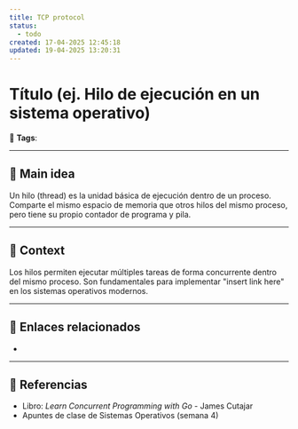 ```yaml
---
title: TCP protocol
status:
  - todo
created: 17-04-2025 12:45:18
updated: 19-04-2025 13:20:31
---
```


# Título (ej. Hilo de ejecución en un sistema operativo)

🔖 **Tags**: 

---

## 🧠 Main idea

Un hilo (thread) es la unidad básica de ejecución dentro de un proceso. Comparte el mismo espacio de memoria que otros hilos del mismo proceso, pero tiene su propio contador de programa y pila.

---

## 🧩 Context

Los hilos permiten ejecutar múltiples tareas de forma concurrente dentro del mismo proceso. Son fundamentales para implementar "insert link here" en los sistemas operativos modernos.

---

## 🔗 Enlaces relacionados

- 

---

## 📘 Referencias

- Libro: *Learn Concurrent Programming with Go* - James Cutajar  
- Apuntes de clase de Sistemas Operativos (semana 4)  
